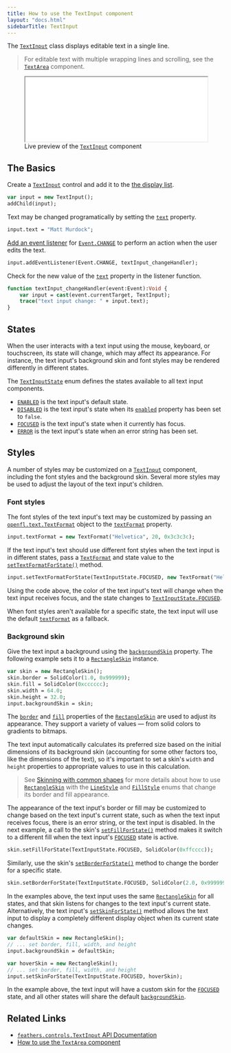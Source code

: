 ```yaml
---
title: How to use the TextInput component
layout: "docs.html"
sidebarTitle: TextInput
---
```


The [`TextInput`](https://api.feathersui.com/current/feathers/controls/TextInput.html) class displays editable text in a single line.

> For editable text with multiple wrapping lines and scrolling, see the [`TextArea`](./text-area.md) component.

<figure>
<iframe src="/learn/haxe-openfl/samples/text-input.html" width="100%" height="150"></iframe>
<figcaption>Live preview of the <a href="https://api.feathersui.com/current/feathers/controls/TextInput.html"><code>TextInput</code></a> component</figcaption>
</figure>

## The Basics

Create a [`TextInput`](https://api.feathersui.com/current/feathers/controls/TextInput.html) control and add it to the [the display list](https://books.openfl.org/openfl-developers-guide/display-programming/basics-of-display-programming.html).

```haxe
var input = new TextInput();
addChild(input);
```

Text may be changed programatically by setting the [`text`](https://api.feathersui.com/current/feathers/controls/TextInput.html#text) property.

```haxe
input.text = "Matt Murdock";
```

[Add an event listener](https://books.openfl.org/openfl-developers-guide/handling-events/basics-of-handling-events.html) for [`Event.CHANGE`](https://api.openfl.org/openfl/events/Event.html#CHANGE) to perform an action when the user edits the text.

```haxe
input.addEventListener(Event.CHANGE, textInput_changeHandler);
```

Check for the new value of the [`text`](https://api.feathersui.com/current/feathers/controls/TextInput.html#text) property in the listener function.

```haxe
function textInput_changeHandler(event:Event):Void {
    var input = cast(event.currentTarget, TextInput);
    trace("text input change: " + input.text);
}
```

## States

When the user interacts with a text input using the mouse, keyboard, or touchscreen, its state will change, which may affect its appearance. For instance, the text input's background skin and font styles may be rendered differently in different states.

The [`TextInputState`](https://api.feathersui.com/current/feathers/controls/TextInputState.html) enum defines the states available to all text input components.

- [`ENABLED`](https://api.feathersui.com/current/feathers/controls/TextInputState.html#ENABLED) is the text input's default state.
- [`DISABLED`](https://api.feathersui.com/current/feathers/controls/TextInputState.html#DISABLED) is the text input's state when its [`enabled`](https://api.feathersui.com/current/feathers/core/IUIControl.html#enabled) property has been set to `false`.
- [`FOCUSED`](https://api.feathersui.com/current/feathers/controls/TextInputState.html#FOCUSED) is the text input's state when it currently has focus.
- [`ERROR`](https://api.feathersui.com/current/feathers/controls/TextInputState.html#ERROR) is the text input's state when an error string has been set.

## Styles

A number of styles may be customized on a [`TextInput`](https://api.feathersui.com/current/feathers/controls/TextInput.html) component, including the font styles and the background skin. Several more styles may be used to adjust the layout of the text input's children.

### Font styles

The font styles of the text input's text may be customized by passing an [`openfl.text.TextFormat`](https://api.openfl.org/openfl/text/TextFormat.html) object to the [`textFormat`](https://api.feathersui.com/current/feathers/controls/TextInput.html#textFormat) property.

```haxe
input.textFormat = new TextFormat("Helvetica", 20, 0x3c3c3c);
```

If the text input's text should use different font styles when the text input is in different states, pass a [`TextFormat`](https://api.openfl.org/openfl/text/TextFormat.html) and state value to the [`setTextFormatForState()`](https://api.feathersui.com/current/feathers/controls/TextInput.html#setTextFormatForState) method.

```haxe
input.setTextFormatForState(TextInputState.FOCUSED, new TextFormat("Helvetica", 20, 0xcc0000));
```

Using the code above, the color of the text input's text will change when the text input receives focus, and the state changes to [`TextInputState.FOCUSED`](https://api.feathersui.com/current/feathers/controls/TextInputState.html#FOCUSED).

When font styles aren't available for a specific state, the text input will use the default [`textFormat`](https://api.feathersui.com/current/feathers/controls/TextInput.html#textFormat) as a fallback.

### Background skin

Give the text input a background using the [`backgroundSkin`](https://api.feathersui.com/current/feathers/controls/TextInput.html#backgroundSkin) property. The following example sets it to a [`RectangleSkin`](https://api.feathersui.com/current/feathers/skins/RectangleSkin.html) instance.

```haxe
var skin = new RectangleSkin();
skin.border = SolidColor(1.0, 0x999999);
skin.fill = SolidColor(0xcccccc);
skin.width = 64.0;
skin.height = 32.0;
input.backgroundSkin = skin;
```

The [`border`](https://api.feathersui.com/current/feathers/skins/BaseGraphicsPathSkin.html#border) and [`fill`](https://api.feathersui.com/current/feathers/skins/BaseGraphicsPathSkin.html#fill) properties of the [`RectangleSkin`](https://api.feathersui.com/current/feathers/skins/RectangleSkin.html) are used to adjust its appearance. They support a variety of values — from solid colors to gradients to bitmaps.

The text input automatically calculates its preferred size based on the initial dimensions of its background skin (accounting for some other factors too, like the dimensions of the text), so it's important to set a skin's `width` and `height` properties to appropriate values to use in this calculation.

> See [Skinning with common shapes](./shape-skins.md) for more details about how to use [`RectangleSkin`](https://api.feathersui.com/current/feathers/skins/RectangleSkin.html) with the [`LineStyle`](https://api.feathersui.com/current/feathers/graphics/LineStyle.html) and [`FillStyle`](https://api.feathersui.com/current/feathers/graphics/FillStyle.html) enums that change its border and fill appearance.

The appearance of the text input's border or fill may be customized to change based on the text input's current state, such as when the text input receives focus, there is an error string, or the text input is disabled. In the next example, a call to the skin's [`setFillForState()`](https://api.feathersui.com/current/feathers/skins/RectangleSkin.html#setFillForState) method makes it switch to a different fill when the text input's [`FOCUSED`](https://api.feathersui.com/current/feathers/controls/TextInputState.html#FOCUSED) state is active.

```haxe
skin.setFillForState(TextInputState.FOCUSED, SolidColor(0xffcccc));
```

Similarly, use the skin's [`setBorderForState()`](https://api.feathersui.com/current/feathers/skins/RectangleSkin.html#setBorderForState) method to change the border for a specific state.

```haxe
skin.setBorderForState(TextInputState.FOCUSED, SolidColor(2.0, 0x999999));
```

In the examples above, the text input uses the same [`RectangleSkin`](https://api.feathersui.com/current/feathers/skins/RectangleSkin.html) for all states, and that skin listens for changes to the text input's current state. Alternatively, the text input's [`setSkinForState()`](https://api.feathersui.com/current/feathers/controls/TextInput.html#setSkinForState) method allows the text input to display a completely different display object when its current state changes.

```haxe
var defaultSkin = new RectangleSkin();
// ... set border, fill, width, and height
input.backgroundSkin = defaultSkin;

var hoverSkin = new RectangleSkin();
// ... set border, fill, width, and height
input.setSkinForState(TextInputState.FOCUSED, hoverSkin);
```

In the example above, the text input will have a custom skin for the [`FOCUSED`](https://api.feathersui.com/current/feathers/controls/TextInputState.html#FOCUSED) state, and all other states will share the default [`backgroundSkin`](https://api.feathersui.com/current/feathers/controls/TextInput.html#backgroundSkin).

## Related Links

- [`feathers.controls.TextInput` API Documentation](https://api.feathersui.com/current/feathers/controls/TextInput.html)
- [How to use the `TextArea` component](./text-area.md)
